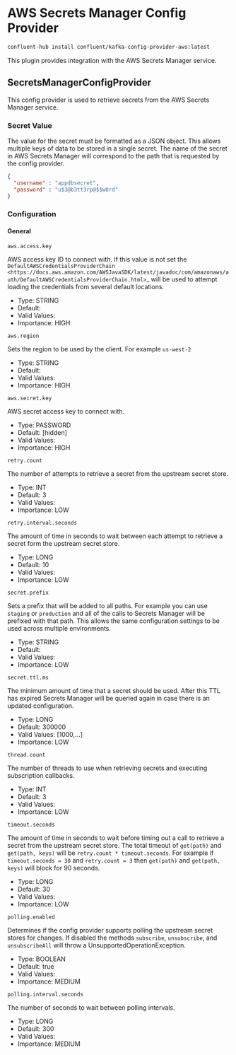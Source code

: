 # AWS Secrets Manager Config Provider

```bash
confluent-hub install confluent/kafka-config-provider-aws:latest
```

This plugin provides integration with the AWS Secrets Manager service.

## SecretsManagerConfigProvider

This config provider is used to retrieve secrets from the AWS Secrets Manager service.

### Secret Value

The value for the secret must be formatted as a JSON object. This allows multiple keys of data to be stored in a single secret. The name of the secret in AWS Secrets Manager will correspond to the path that is requested by the config provider.

```json
{
  "username" : "appdbsecret",
  "password" : "u$3@b3tt3rp@$$w0rd"
}
```

### Configuration


#### General

```properties
aws.access.key
```
AWS access key ID to connect with. If this value is not set the `DefaultAWSCredentialsProviderChain <https://docs.aws.amazon.com/AWSJavaSDK/latest/javadoc/com/amazonaws/auth/DefaultAWSCredentialsProviderChain.html>`_ will be used to attempt loading the credentials from several default locations.

* Type: STRING
* Default: 
* Valid Values: 
* Importance: HIGH

```properties
aws.region
```
Sets the region to be used by the client. For example `us-west-2`

* Type: STRING
* Default: 
* Valid Values: 
* Importance: HIGH

```properties
aws.secret.key
```
AWS secret access key to connect with.

* Type: PASSWORD
* Default: [hidden]
* Valid Values: 
* Importance: HIGH

```properties
retry.count
```
The number of attempts to retrieve a secret from the upstream secret store.

* Type: INT
* Default: 3
* Valid Values: 
* Importance: LOW

```properties
retry.interval.seconds
```
The amount of time in seconds to wait between each attempt to retrieve a secret form the upstream secret store.

* Type: LONG
* Default: 10
* Valid Values: 
* Importance: LOW

```properties
secret.prefix
```
Sets a prefix that will be added to all paths. For example you can use `staging` or `production` and all of the calls to Secrets Manager will be prefixed with that path. This allows the same configuration settings to be used across multiple environments.

* Type: STRING
* Default: 
* Valid Values: 
* Importance: LOW

```properties
secret.ttl.ms
```
The minimum amount of time that a secret should be used. After this TTL has expired Secrets Manager will be queried again in case there is an updated configuration.

* Type: LONG
* Default: 300000
* Valid Values: [1000,...]
* Importance: LOW

```properties
thread.count
```
The number of threads to use when retrieving secrets and executing subscription callbacks.

* Type: INT
* Default: 3
* Valid Values: 
* Importance: LOW

```properties
timeout.seconds
```
The amount of time in seconds to wait before timing out a call to retrieve a secret from the upstream secret store. The total timeout of `get(path)` and `get(path, keys)` will be `retry.count * timeout.seconds`. For example if `timeout.seconds = 30` and `retry.count = 3` then `get(path)` and `get(path, keys)` will block for 90 seconds.

* Type: LONG
* Default: 30
* Valid Values: 
* Importance: LOW

```properties
polling.enabled
```
Determines if the config provider supports polling the upstream secret stores for changes. If disabled the methods `subscribe`, `unsubscribe`, and `unsubscribeAll` will throw a UnsupportedOperationException.

* Type: BOOLEAN
* Default: true
* Valid Values: 
* Importance: MEDIUM

```properties
polling.interval.seconds
```
The number of seconds to wait between polling intervals.

* Type: LONG
* Default: 300
* Valid Values: 
* Importance: MEDIUM


